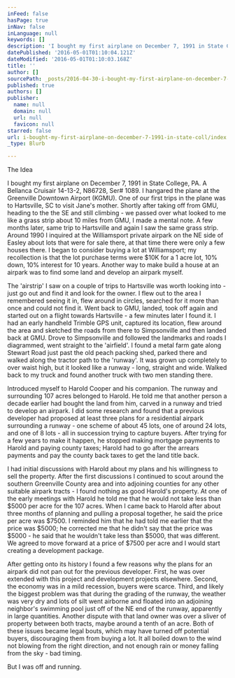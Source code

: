 ```yaml
---
inFeed: false
hasPage: true
inNav: false
inLanguage: null
keywords: []
description: 'I bought my first airplane on December 7, 1991 in State College, PA. A Bellanca Cruisair 14-13-2, N86728, Ser# 1089. I hangared the plane at the Greenville Downtown Airport (KGMU). One of our first trips in the plane was to Hartsville, SC to visit Jane’s mother. Shortly after taking off from GMU, heading to the the SE and still climbing - we passed over what looked to me like a grass strip about 10 miles from GMU, I made a mental note. A few months later, same trip to Hartsville and again I saw the same grass strip. Around 1990 I inquired at the Williamsport private airpark on the NE side of Easley about lots that were for sale there, at that time there were only a few houses there. I began to consider buying a lot at Williamsport; my recollection is that the lot purchase terms were $10K for a 1 acre lot, 10% down, 10% interest for 10 years. Another way to make build a house at an airpark was to find some land and develop an airpark myself.'
datePublished: '2016-05-01T01:10:04.121Z'
dateModified: '2016-05-01T01:10:03.168Z'
title: ''
author: []
sourcePath: _posts/2016-04-30-i-bought-my-first-airplane-on-december-7-1991-in-state-coll.md
published: true
authors: []
publisher:
  name: null
  domain: null
  url: null
  favicon: null
starred: false
url: i-bought-my-first-airplane-on-december-7-1991-in-state-coll/index.html
_type: Blurb

---
```

The Idea

I bought my first airplane on December 7, 1991 in State College, PA. A Bellanca Cruisair 14-13-2, N86728, Ser\# 1089\. I hangared the plane at the Greenville Downtown Airport (KGMU). One of our first trips in the plane was to Hartsville, SC to visit Jane's mother. Shortly after taking off from GMU, heading to the the SE and still climbing - we passed over what looked to me like a grass strip about 10 miles from GMU, I made a mental note. A few months later, same trip to Hartsville and again I saw the same grass strip. Around 1990 I inquired at the Williamsport private airpark on the NE side of Easley about lots that were for sale there, at that time there were only a few houses there. I began to consider buying a lot at Williamsport; my recollection is that the lot purchase terms were $10K for a 1 acre lot, 10% down, 10% interest for 10 years. Another way to make build a house at an airpark was to find some land and develop an airpark myself.

The 'airstrip' I saw on a couple of trips to Hartsville was worth looking into - just go out and find it and look for the owner. I flew out to the area I remembered seeing it in, flew around in circles, searched for it more than once and could not find it. Went back to GMU, landed, took off again and started out on a flight towards Hartsville - a few minutes later I found it. I had an early handheld Trimble GPS unit, captured its location, flew around the area and sketched the roads from there to Simpsonville and then landed back at GMU. Drove to Simpsonville and followed the landmarks and roads I diagrammed, went straight to the 'airfield'. I found a metal farm gate along Stewart Road just past the old peach packing shed, parked there and walked along the tractor path to the 'runway'. It was grown up completely to over waist high, but it looked like a runway - long, straight and wide. Walked back to my truck and found another truck with two men standing there.

Introduced myself to Harold Cooper and his companion. The runway and surrounding 107 acres belonged to Harold. He told me that another person a decade earlier had bought the land from him, carved in a runway and tried to develop an airpark. I did some research and found that a previous developer had proposed at least three plans for a residential airpark surrounding a runway - one scheme of about 45 lots, one of around 24 lots, and one of 8 lots - all in succession trying to capture buyers. After trying for a few years to make it happen, he stopped making mortgage payments to Harold and paying county taxes; Harold had to go after the arrears payments and pay the county back taxes to get the land title back.

I had initial discussions with Harold about my plans and his willingness to sell the property. After the first discussions I continued to scout around the southern Greenville County area and into adjoining counties for any other suitable airpark tracts - I found nothing as good Harold's property. At one of the early meetings with Harold he told me that he would not take less than $5000 per acre for the 107 acres. When I came back to Harold after about three months of planning and pulling a proposal together, he said the price per acre was $7500\. I reminded him that he had told me earlier that the price was $5000; he corrected me that he didn't say that the price was $5000 - he said that he wouldn't take less than $5000, that was different. We agreed to move forward at a price of $7500 per acre and I would start creating a development package.

After getting onto its history I found a few reasons why the plans for an airpark did not pan out for the previous developer. First, he was over extended with this project and development projects elsewhere. Second, the economy was in a mild recession, buyers were scarce. Third, and likely the biggest problem was that during the grading of the runway, the weather was very dry and lots of silt went airborne and floated into an adjoining neighbor's swimming pool just off of the NE end of the runway, apparently in large quantities. Another dispute with that land owner was over a sliver of property between both tracts, maybe around a tenth of an acre. Both of these issues became legal bouts, which may have turned off potential buyers, discouraging them from buying a lot. It all boiled down to the wind not blowing from the right direction, and not enough rain or money falling from the sky - bad timing.

But I was off and running.